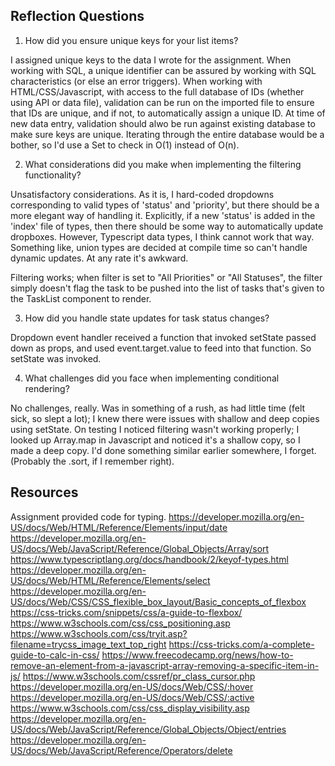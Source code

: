 ## Reflection Questions

1.  How did you ensure unique keys for your list items?

I assigned unique keys to the data I wrote for the assignment.  When working with SQL, a unique identifier can be assured by working with SQL characteristics (or else an error triggers).  When working with HTML/CSS/Javascript, with access to the full database of IDs (whether using API or data file), validation can be run on the imported file to ensure that IDs are unique, and if not, to automatically assign a unique ID.  At time of new data entry, validation should alwo be run against existing database to make sure keys are unique.  Iterating through the entire database would be a bother, so I'd use a Set to check in O(1) instead of O(n).

2.  What considerations did you make when implementing the filtering functionality?

Unsatisfactory considerations.  As it is, I hard-coded dropdowns corresponding to valid types of 'status' and 'priority', but there should be a more elegant way of handling it.  Explicitly, if a new 'status' is added in the 'index' file of types, then there should be some way to automatically update dropboxes.  However, Typescript data types, I think cannot work that way.  Something like, union types are decided at compile time so can't handle dynamic updates.  At any rate it's awkward.

Filtering works; when filter is set to "All Priorities" or "All Statuses", the filter simply doesn't flag the task to be pushed into the list of tasks that's given to the TaskList component to render.

3.  How did you handle state updates for task status changes?

Dropdown event handler received a function that invoked setState passed down as props, and used event.target.value to feed into that function.  So setState was invoked.

4.  What challenges did you face when implementing conditional rendering?

No challenges, really.  Was in something of a rush, as had little time (felt sick, so slept a lot); I knew there were issues with shallow and deep copies using setState.  On testing I noticed filtering wasn't working properly; I looked up Array.map in Javascript and noticed it's a shallow copy, so I made a deep copy.  I'd done something similar earlier somewhere, I forget.  (Probably the .sort, if I remember right).

## Resources

Assignment provided code for typing.
https://developer.mozilla.org/en-US/docs/Web/HTML/Reference/Elements/input/date
https://developer.mozilla.org/en-US/docs/Web/JavaScript/Reference/Global_Objects/Array/sort
https://www.typescriptlang.org/docs/handbook/2/keyof-types.html
https://developer.mozilla.org/en-US/docs/Web/HTML/Reference/Elements/select
https://developer.mozilla.org/en-US/docs/Web/CSS/CSS_flexible_box_layout/Basic_concepts_of_flexbox
https://css-tricks.com/snippets/css/a-guide-to-flexbox/
https://www.w3schools.com/css/css_positioning.asp
https://www.w3schools.com/css/tryit.asp?filename=trycss_image_text_top_right
https://css-tricks.com/a-complete-guide-to-calc-in-css/
https://www.freecodecamp.org/news/how-to-remove-an-element-from-a-javascript-array-removing-a-specific-item-in-js/
https://www.w3schools.com/cssref/pr_class_cursor.php
https://developer.mozilla.org/en-US/docs/Web/CSS/:hover
https://developer.mozilla.org/en-US/docs/Web/CSS/:active
https://www.w3schools.com/css/css_display_visibility.asp
https://developer.mozilla.org/en-US/docs/Web/JavaScript/Reference/Global_Objects/Object/entries
https://developer.mozilla.org/en-US/docs/Web/JavaScript/Reference/Operators/delete